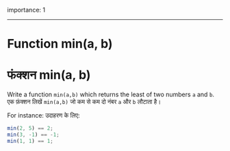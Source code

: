 importance: 1

---

# Function min(a, b)

# फंक्शन min(a, b)

Write a function `min(a,b)` which returns the least of two numbers `a` and `b`.
एक फ़ंक्शन लिखें `min(a,b)` जो कम से कम दो नंबर `a` और `b` लौटाता है।

For instance:
उदाहरण के लिए:

```js
min(2, 5) == 2;
min(3, -1) == -1;
min(1, 1) == 1;
```
